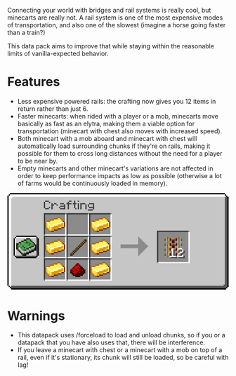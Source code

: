 Connecting your world with bridges and rail systems is really cool, but minecarts are really not. A rail system is one of the most expensive modes of transportation, and also one of the slowest (imagine a horse going faster than a train?)

This data pack aims to improve that while staying within the reasonable limits of vanilla-expected behavior.

# Features
- Less expensive powered rails: the crafting now gives you 12 items in return rather than just 6.
- Faster minecarts: when rided with a player or a mob, minecarts move basically as fast as an elytra, making them a viable option for transportation (minecart with chest also moves with increased speed).
- Both minecart with a mob aboard and minecart with chest will automatically load surrounding chunks if they're on rails, making it possible for them to cross long distances without the need for a player to be near by.
- Empty minecarts and other minecart's variations are not affected in order to keep performance impacts as low as possible (otherwise a lot of farms would be continuously loaded in memory).

![New crafting recipe for the powered rail](./images/poweredrail_craft.png)


# Warnings
- This datapack uses /forceload to load and unload chunks, so if you or a datapack that you have also uses that, there will be interference.
- If you leave a minecart with chest or a minecart with a mob on top of a rail, even if it's stationary, its chunk will still be loaded, so be careful with lag!